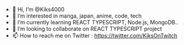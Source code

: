 - 👋 Hi, I’m @Kiks4000
- 👀 I’m interested in manga, japan, anime, code, tech
- 🌱 I’m currently learning REACT TYPESCRIPT, Node.js, MongoDB..
- 💞️ I’m looking to collaborate on REACT TYPESCRIPT project
- 📫 How to reach me on Twitter : https://twitter.com/KiksOnTwitch

<!---
Kiks4000/Kiks4000 is a ✨ special ✨ repository because its `README.md` (this file) appears on your GitHub profile.
You can click the Preview link to take a look at your changes.
--->
